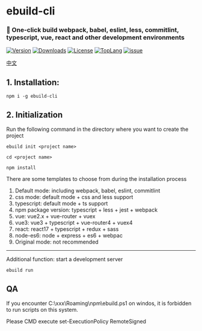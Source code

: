# ebuild-cli

### 🚀 One-click build webpack, babel, eslint, less, commitlint, typescript, vue, react and other development environments

<p>
    <a href="https://www.npmjs.com/package/ebuild-cli"><img src="https://img.shields.io/npm/v/ebuild-cli.svg" alt="Version"></a>
    <a href="https://npmcharts.com/compare/ebuild-cli?minimal=true"><img src="https://img.shields.io/npm/dm/ebuild-cli.svg" alt="Downloads"></a>
    <a href="https://github.com/theajack/ebuild-cli/blob/master/LICENSE"><img src="https://img.shields.io/npm/l/ebuild-cli.svg" alt="License"></a>
    <a href="https://github.com/theajack/ebuild-cli/search?l=javascript"><img src="https://img.shields.io/github/languages/top/theajack/ebuild-cli.svg" alt="TopLang"></a>
    <a href="https://github.com/theajack/ebuild-cli/issues"><img src="https://img.shields.io/github/issues-closed/theajack/ebuild-cli.svg" alt="issue"></a>
</p>

[中文](https://github.com/theajack/ebuild-cli/blob/master/README.cn.md)

## 1. Installation:

```
npm i -g ebuild-cli
```

## 2. Initialization

Run the following command in the directory where you want to create the project

```
ebuild init <project name>

cd <project name>

npm install
```

There are some templates to choose from during the installation process

1. Default mode: including webpack, babel, eslint, commitlint
2. css mode: default mode + css and less support
3. typescript: default mode + ts support
4. npm package version: typescript + less + jest + webpack
5. vue: vue2.x + vue-router + vuex
6. vue3: vue3 + typescript + vue-router4 + vuex4
7. react: react17 + typescript + redux + sass
8. node-es6: node + express + es6 + webpac
9. Original mode: not recommended

----

Additional function: start a development server

```
ebuild run
```

## QA

If you encounter C:\xxx\Roaming\npm\ebuild.ps1 on windos, it is forbidden to run scripts on this system.

Please CMD execute set-ExecutionPolicy RemoteSigned